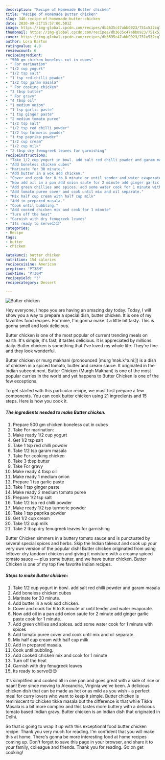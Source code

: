```yaml
---
description: "Recipe of Homemade Butter chicken"
title: "Recipe of Homemade Butter chicken"
slug: 346-recipe-of-homemade-butter-chicken
date: 2020-09-21T15:57:00.501Z
image: https://img-global.cpcdn.com/recipes/db3635c47abb0923/751x532cq70/butter-chicken-recipe-main-photo.jpg
thumbnail: https://img-global.cpcdn.com/recipes/db3635c47abb0923/751x532cq70/butter-chicken-recipe-main-photo.jpg
cover: https://img-global.cpcdn.com/recipes/db3635c47abb0923/751x532cq70/butter-chicken-recipe-main-photo.jpg
author: Lora Barton
ratingvalue: 4.8
reviewcount: 6
recipeingredient:
- "500 gm chicken boneless cut in cubes"
- " For marination"
- "1/2 cup yogurt"
- "1/2 tsp salt"
- "1 tsp red chilli powder"
- "1/2 tsp garam masala"
- " For cooking chicken"
- "3 tbsp butter"
- " For gravy"
- "4 tbsp oil"
- "1 medium onion"
- "1 tsp garlic paste"
- "1 tsp ginger paste"
- "2 medium tomato puree"
- "1/2 tsp salt"
- "1/2 tsp red chilli powder"
- "1/2 tsp turmeric powder"
- "1 tsp paprika powder"
- "1/2 cup cream"
- "1/2 cup milk"
- "2 tbsp dry fenugreek leaves for garnishing"
recipeinstructions:
- "Take 1/2 cup yogurt in bowl. add salt red chilli powder and garam masala"
- "Add boneless chicken cubes"
- "Marinate for 30 minute."
- "Add butter in a wok add chicken."
- "Cover and cook for 6 to 8 minute or until tender and water evaporate."
- "Now add oil in a pan add onion saute for 2 minute add ginger garlic paste cook for 1 minute."
- "Add green chillies and spices. add some water cook for 1 minute with spices"
- "Add tomato puree cover and cook until mix and oil separate."
- "Mix half cup cream with half cup milk"
- "Add in prepared masala."
- "Cook until bubbling."
- "Add cooked chicken mix and cook for 1 minute"
- "Turn off the heat"
- "Garnish with dry fenugreek leaves"
- "Its ready to serve😊😊"
categories:
- Recipe
tags:
- butter
- chicken

katakunci: butter chicken 
nutrition: 154 calories
recipecuisine: American
preptime: "PT38M"
cooktime: "PT36M"
recipeyield: "3"
recipecategory: Dessert

---
```



![Butter chicken](https://img-global.cpcdn.com/recipes/db3635c47abb0923/751x532cq70/butter-chicken-recipe-main-photo.jpg)

Hey everyone, I hope you are having an amazing day today. Today, I will show you a way to prepare a special dish, butter chicken. It is one of my favorites food recipes. For mine, I'm gonna make it a little bit tasty. This is gonna smell and look delicious.

Butter chicken is one of the most popular of current trending meals on earth. It's simple, it's fast, it tastes delicious. It is appreciated by millions daily. Butter chicken is something that I've loved my whole life. They're fine and they look wonderful.

Butter chicken or murg makhani (pronounced [mʊrg ˈmək.kʰə.niː]) is a dish of chicken in a spiced tomato, butter and cream sauce. It originated in the Indian subcontinent. Butter Chicken (Murgh Makhani) is one of the most popular curries in the world and yet happens to Butter Chicken is one of the few exceptions.


To get started with this particular recipe, we must first prepare a few components. You can cook butter chicken using 21 ingredients and 15 steps. Here is how you cook it.

<!--inarticleads1-->

##### The ingredients needed to make Butter chicken:

1. Prepare 500 gm chicken boneless cut in cubes
1. Take  For marination:
1. Make ready 1/2 cup yogurt
1. Get 1/2 tsp salt
1. Take 1 tsp red chilli powder
1. Take 1/2 tsp garam masala
1. Take  For cooking chicken
1. Take 3 tbsp butter
1. Take  For gravy
1. Make ready 4 tbsp oil
1. Make ready 1 medium onion
1. Prepare 1 tsp garlic paste
1. Take 1 tsp ginger paste
1. Make ready 2 medium tomato puree
1. Prepare 1/2 tsp salt
1. Take 1/2 tsp red chilli powder
1. Make ready 1/2 tsp turmeric powder
1. Take 1 tsp paprika powder
1. Get 1/2 cup cream
1. Take 1/2 cup milk
1. Take 2 tbsp dry fenugreek leaves for garnishing


Butter Chicken simmers in a buttery tomato sauce and is punctuated by several special spices and herbs. Skip the Indian takeout and cook up your very own version of the popular dish! Butter chicken originated from using leftover dry tandoori chicken and giving it moisture with a creamy spiced tomato sauce — plus some butter, and we have butter chicken. Butter Chicken is one of my top five favorite Indian recipes. 

<!--inarticleads2-->

##### Steps to make Butter chicken:

1. Take 1/2 cup yogurt in bowl. add salt red chilli powder and garam masala
1. Add boneless chicken cubes
1. Marinate for 30 minute.
1. Add butter in a wok add chicken.
1. Cover and cook for 6 to 8 minute or until tender and water evaporate.
1. Now add oil in a pan add onion saute for 2 minute add ginger garlic paste cook for 1 minute.
1. Add green chillies and spices. add some water cook for 1 minute with spices
1. Add tomato puree cover and cook until mix and oil separate.
1. Mix half cup cream with half cup milk
1. Add in prepared masala.
1. Cook until bubbling.
1. Add cooked chicken mix and cook for 1 minute
1. Turn off the heat
1. Garnish with dry fenugreek leaves
1. Its ready to serve😊😊


It&#39;s simplified and cooked all in one pan and goes great with a side of rice or naan! Ever since moving to Alexandria, Virginia we&#39;ve been. A delicious chicken dish that can be made as hot or as mild as you wish - a perfect meal for curry lovers who want to keep it simple. Butter chicken is reminiscent to chicken tikka masala but the difference is that while Tikka Masala is a bit more complex and this tastes more buttery with a delicious tomato based Indian gravy. Butter chicken is an Indian dish that originated in Delhi. 

So that is going to wrap it up with this exceptional food butter chicken recipe. Thank you very much for reading. I'm confident that you will make this at home. There's gonna be more interesting food at home recipes coming up. Don't forget to save this page in your browser, and share it to your family, colleague and friends. Thank you for reading. Go on get cooking!

